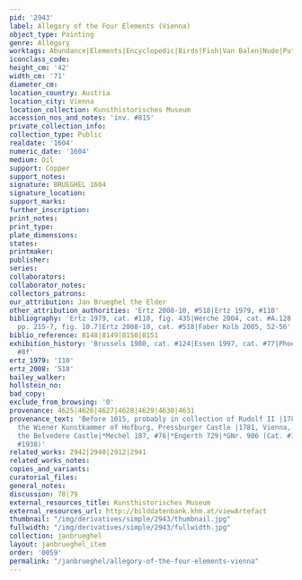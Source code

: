 ```yaml
---
pid: '2943'
label: Allegory of the Four Elements (Vienna)
object_type: Painting
genre: Allegory
worktags: Abundance|Elements|Encyclopedic|Birds|Fish|Van Balen|Nude|Putti|Landscape|Flowers|Fruit
iconclass_code:
height_cm: '42'
width_cm: '71'
diameter_cm:
location_country: Austria
location_city: Vienna
location_collection: Kunsthistorisches Museum
accession_nos_and_notes: 'inv. #815'
private_collection_info:
collection_type: Public
realdate: '1604'
numeric_date: '1604'
medium: Oil
support: Copper
support_notes:
signature: BRUEGHEL 1604
signature_location:
support_marks:
further_inscription:
print_notes:
print_type:
plate_dimensions:
states:
printmaker:
publisher:
series:
collaborators:
collaborator_notes:
collectors_patrons:
our_attribution: Jan Brueghel the Elder
other_attribution_authorities: 'Ertz 2008-10, #518|Ertz 1979, #110'
bibliography: 'Ertz 1979, cat. #110, fig. 435|Werche 2004, cat. #A.128|Silver 2006,
  pp. 215-7, fig. 10.7|Ertz 2008-10, cat. #518|Faber Kolb 2005, 52-56'
biblio_reference: 8148|8149|8150|8151
exhibition_history: 'Brussels 1980, cat. #124|Essen 1997, cat. #77|Phoenix 1999, cat.
  #8f'
ertz_1979: '110'
ertz_2008: '518'
bailey_walker:
hollstein_no:
bad_copy:
exclude_from_browsing: '0'
provenance: 4625|4626|4627|4628|4629|4630|4631
provenance_text: 'Before 1615, probably in collection of Rudolf II |1780, moved from
  the Wiener Kunstkammer of Hofburg, Pressburger Castle |1781, Vienna, returned to
  the Belvedere Castle|*Mechel 187, #76|*Engerth 729|*GNr. 906 (Cat. #1906, #1928,
  #1938)'
related_works: 2942|2940|2912|2941
related_works_notes:
copies_and_variants:
curatorial_files:
general_notes:
discussion: 78|79
external_resources_title: Kunsthistorisches Museum
external_resources_url: http://bilddatenbank.khm.at/viewArtefact
thumbnail: "/img/derivatives/simple/2943/thumbnail.jpg"
fullwidth: "/img/derivatives/simple/2943/fullwidth.jpg"
collection: janbrueghel
layout: janbrueghel_item
order: '0059'
permalink: "/janbrueghel/allegory-of-the-four-elements-vienna"
---
```


